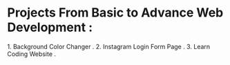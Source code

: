 <h1>Projects From Basic to Advance Web Development :</h1>
1. Background Color Changer .
2. Instagram Login Form Page .
3. Learn Coding Website .
